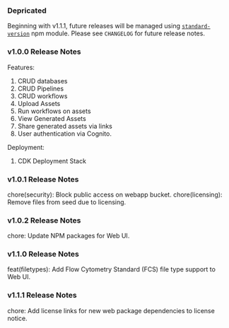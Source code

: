 ### Depricated ###
Beginning with v1.1.1, future releases will be managed using [`standard-version`](https://github.com/conventional-changelog/standard-version) npm module. Please see `CHANGELOG` for future release notes. 

### v1.0.0 Release Notes

Features:
1. CRUD databases
2. CRUD Pipelines
3. CRUD workflows
4. Upload Assets
5. Run workflows on assets
6. View Generated Assets
7. Share generated assets via links
8. User authentication via Cognito.

Deployment:
1. CDK Deployment Stack

### v1.0.1 Release Notes
chore(security): Block public access on webapp bucket.
chore(licensing): Remove files from seed due to licensing.

### v1.0.2 Release Notes
chore: Update NPM packages for Web UI.

### v1.1.0 Release Notes
feat(filetypes): Add Flow Cytometry Standard (FCS) file type support to Web UI.

### v1.1.1 Release Notes
chore: Add license links for new web package dependencies to license notice.